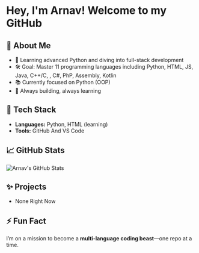# Hey, I'm Arnav! Welcome to my GitHub

## 🚀 About Me
- 🧠 Learning advanced Python and diving into full-stack development
- 🛠️ Goal: Master 11 programming languages including Python, HTML, JS, Java, C++/C, , C#, PhP, Assembly, Kotlin
- 📚 Currently focused on Python (OOP)
- 🌱 Always building, always learning

## 🔧 Tech Stack
- **Languages:** Python, HTML (learning)
- **Tools:** GitHub And VS Code

## 📈 GitHub Stats
![Arnav's GitHub Stats](https://github-readme-stats.vercel.app/api?username=EliteXArnav&show_icons=true&theme=radical)

## ✨ Projects
- None Right Now

## ⚡ Fun Fact
I’m on a mission to become a **multi-language coding beast**—one repo at a time.
